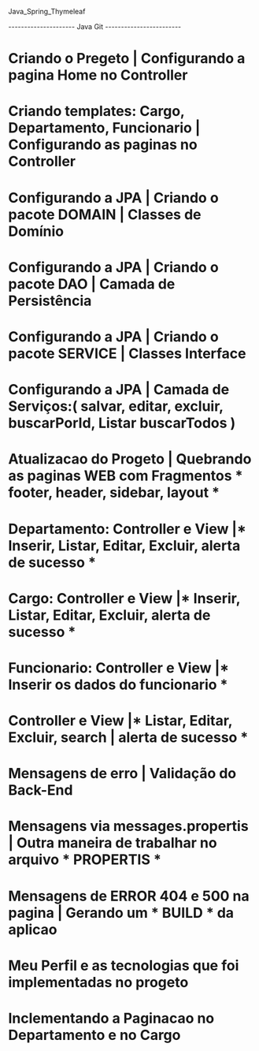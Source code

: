 Java_Spring_Thymeleaf

--------------------- Java Git ------------------------

# Criando o Pregeto | Configurando a pagina Home no Controller
# Criando templates: Cargo, Departamento, Funcionario | Configurando as paginas no Controller
# Configurando a JPA | Criando o pacote DOMAIN | Classes de Domínio
# Configurando a JPA | Criando o pacote DAO | Camada de Persistência
# Configurando a JPA | Criando o pacote SERVICE | Classes Interface
# Configurando a JPA | Camada de Serviços:( salvar, editar, excluir, buscarPorId, Listar buscarTodos )

# Atualizacao do Progeto | Quebrando as paginas WEB com Fragmentos * footer, header, sidebar,  layout *
# Departamento: Controller e View |* Inserir, Listar, Editar, Excluir, alerta de sucesso *
# Cargo: Controller e View |* Inserir, Listar, Editar, Excluir, alerta de sucesso *
# Funcionario: Controller e View |* Inserir os dados do funcionario *

# Controller e View |* Listar, Editar, Excluir, search | alerta de sucesso *
# Mensagens de erro | Validação do Back-End
# Mensagens via messages.propertis | Outra maneira de trabalhar no arquivo * PROPERTIS *

# Mensagens de ERROR 404 e 500 na pagina | Gerando um * BUILD * da aplicao
# Meu Perfil e as tecnologias que foi implementadas no progeto
# Inclementando a Paginacao no Departamento e no Cargo
